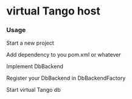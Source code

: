 # virtual Tango host

### Usage

Start a new project

Add dependency to you pom.xml or whatever

Implement DbBackend

Register your DbBackend in DbBackendFactory

Start virtual Tango db
